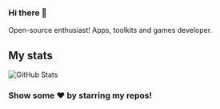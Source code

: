 ### Hi there 👋

Open-source enthusiast! Apps, toolkits and games developer.

## My stats

![GitHub Stats](https://github-readme-stats.vercel.app/api?username=PeyTy&show_icons=true&hide_border=true)

### Show some ❤️ by starring my repos!

<!-- based on https://raw.githubusercontent.com/classerase/classerase/master/README.md -->

<!--
**PeyTy/PeyTy** is a ✨ _special_ ✨ repository because its `README.md` (this file) appears on your GitHub profile.

Here are some ideas to get you started:

- 🔭 I’m currently working on ...
- 🌱 I’m currently learning ...
- 👯 I’m looking to collaborate on ...
- 🤔 I’m looking for help with ...
- 💬 Ask me about ...
- 📫 How to reach me: ...
- 😄 Pronouns: ...
- ⚡ Fun fact: ...
-->
